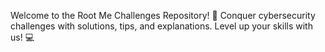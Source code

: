 Welcome to the Root Me Challenges Repository! 🚀 Conquer cybersecurity challenges with solutions, tips, and explanations. Level up your skills with us! 💻
